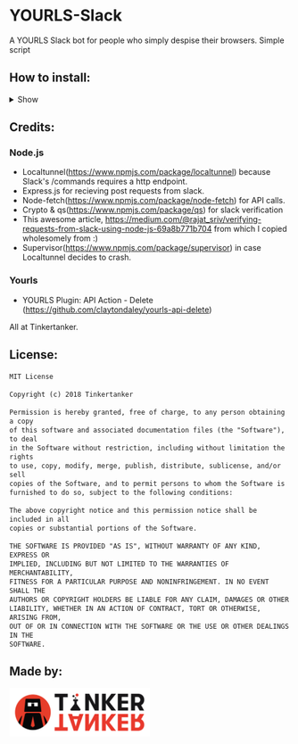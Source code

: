 # YOURLS-Slack
A YOURLS Slack bot for people who simply despise their browsers. Simple script

## How to install:
<details><summary>Show</summary>
<p>
Documentation is WIP

#### Step 1: Clone the repo & install dependencies using npm install
![alt Clone and Instal dependencies](https://raw.githubusercontent.com/Tinkertanker/YOURLS-Slack/master/docs/images/1.1.png)


#### Step 2: Create a slack application
![alt Create by signing in and going to https://api.slack.com/apps](https://raw.githubusercontent.com/Tinkertanker/YOURLS-Slack/master/docs/images/1.2.png)


#### Step 3: Create commands
![alt Create /shorten](https://raw.githubusercontent.com/Tinkertanker/YOURLS-Slack/master/docs/images/1.3.png)
![alt Create /unshorten](https://raw.githubusercontent.com/Tinkertanker/YOURLS-Slack/master/docs/images/1.4.png)


#### Step 4: Fill in the exampleconfig.json file, rename it to config.json and run node index

</p>
</details>

## Credits:
### Node.js
- Localtunnel(https://www.npmjs.com/package/localtunnel) because Slack's /commands requires a http endpoint.
- Express.js for recieving post requests from slack.
- Node-fetch(https://www.npmjs.com/package/node-fetch) for API calls.
- Crypto & qs(https://www.npmjs.com/package/qs) for slack verification
- This awesome article, https://medium.com/@rajat_sriv/verifying-requests-from-slack-using-node-js-69a8b771b704 from which I copied wholesomely from :)
- Supervisor(https://www.npmjs.com/package/supervisor) in case Localtunnel decides to crash.
### Yourls
 - YOURLS Plugin: API Action - Delete (https://github.com/claytondaley/yourls-api-delete)

All at Tinkertanker.

## License:
```
MIT License

Copyright (c) 2018 Tinkertanker

Permission is hereby granted, free of charge, to any person obtaining a copy
of this software and associated documentation files (the "Software"), to deal
in the Software without restriction, including without limitation the rights
to use, copy, modify, merge, publish, distribute, sublicense, and/or sell
copies of the Software, and to permit persons to whom the Software is
furnished to do so, subject to the following conditions:

The above copyright notice and this permission notice shall be included in all
copies or substantial portions of the Software.

THE SOFTWARE IS PROVIDED "AS IS", WITHOUT WARRANTY OF ANY KIND, EXPRESS OR
IMPLIED, INCLUDING BUT NOT LIMITED TO THE WARRANTIES OF MERCHANTABILITY,
FITNESS FOR A PARTICULAR PURPOSE AND NONINFRINGEMENT. IN NO EVENT SHALL THE
AUTHORS OR COPYRIGHT HOLDERS BE LIABLE FOR ANY CLAIM, DAMAGES OR OTHER
LIABILITY, WHETHER IN AN ACTION OF CONTRACT, TORT OR OTHERWISE, ARISING FROM,
OUT OF OR IN CONNECTION WITH THE SOFTWARE OR THE USE OR OTHER DEALINGS IN THE
SOFTWARE.
```
## Made by:
<img src="https://raw.githubusercontent.com/Tinkertanker/YOURLS-Slack/master/docs/images/tticon.png" alt="Tinkertanker" width="50%" height="50%">